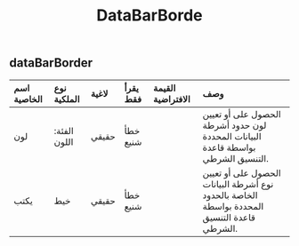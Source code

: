 ﻿---
title: DataBarBorde
second_title: Aspose.Cells Cloud Documen
type: docs
url: /ar/specification/model/databarborder/
description: "Aspose.Cells مواصفات النموذج السحابي: DataBarBorder. تعامل بسهولة مع Excel ومستندات جداول البيانات الأخرى التي تحتوي على ميزات مثل الفتح والتوليد والتحرير والتقسيم والدمج والمقارنة والتحويل"
weight: 50
---
## **dataBarBorder**

 

| اسم الخاصية| نوع الملكية| لاغية| يقرأ فقط| القيمة الافتراضية| وصف|
|:- |:- |:- |:- |:- |:- |
| لون| الفئة: اللون| حقيقي| خطأ شنيع|| الحصول على أو تعيين لون حدود أشرطة البيانات المحددة بواسطة قاعدة التنسيق الشرطي.|
| يكتب| خيط| حقيقي| خطأ شنيع|| الحصول على أو تعيين نوع أشرطة البيانات الخاصة بالحدود المحددة بواسطة قاعدة التنسيق الشرطي.|

